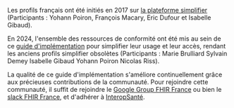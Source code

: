 Les profils français ont été initiés en 2017 sur [la plateforme simplifier](https://simplifier.net/frenchprofiledfhirar) (Participants : Yohann Poiron, François Macary, Eric Dufour et Isabelle Gibaud).

En 2024, l'ensemble des ressources de conformité ont été mis au sein de ce [guide d'implémentation](https://hl7.fr/ig/fhir/core) pour simplifier leur usage et leur accès, rendant les anciens profils simplifier obsolètes (Participants : Marie Brulliard Sylvain Demey Isabelle Gibaud Yohann Poiron Nicolas Riss).

La qualité de ce guide d'implémentation s'améliore continuellement grâce aux précieuses contributions de la communauté. Pour rejoindre cette communauté, il suffit de rejoindre le [Google Group FHIR France](https://groups.google.com/g/groupes-fhir-france) ou bien le [slack FHIR France](https://join.slack.com/t/fhir-france/shared_invite/zt-2pv7q7ern-VIrh8Q9r4hrOJPQk3j_ouA), et d'adhérer à [InteropSanté](https://www.interopsante.org/).
